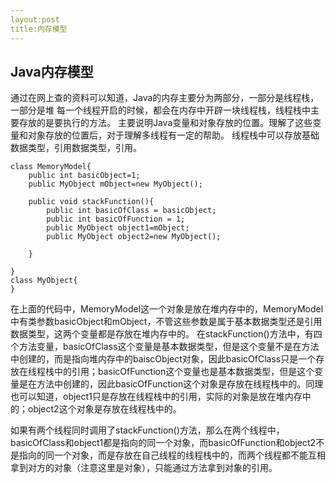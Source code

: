 ```yaml
---
layout:post
title:内存模型
---
```


## Java内存模型

通过在网上查的资料可以知道，Java的内存主要分为两部分，一部分是线程栈，一部分是堆
每一个线程开启的时候，都会在内存中开辟一块线程栈，线程栈中主要存放的是要执行的方法。
主要说明Java变量和对象存放的位置。理解了这些变量和对象存放的位置后，对于理解多线程有一定的帮助。
线程栈中可以存放基础数据类型，引用数据类型，引用。
```
class MemoryModel{
	public int basicObject=1;
	public MyObject mObject=new MyObject();
	
	public void stackFunction(){
		public int basicOfClass = basicObject;
		public int basicOfFunction = 1;
		public MyObject object1=mObject;
		public MyObject object2=new MyObject();

	}

}
class MyObject{
}
```

在上面的代码中，MemoryModel这一个对象是放在堆内存中的，MemoryModel中有类参数basicObject和mObject，不管这些参数是属于基本数据类型还是引用数据类型，这两个变量都是存放在堆内存中的。
在stackFunction()方法中，有四个方法变量，basicOfClass这个变量是基本数据类型，但是这个变量不是在方法中创建的，而是指向堆内存中的baiscObject对象，因此basicOfClass只是一个存放在线程栈中的引用；basicOfFunction这个变量也是基本数据类型，但是这个变量是在方法中创建的，因此basicOfFunction这个对象是存放在线程栈中的。同理也可以知道，object1只是存放在线程栈中的引用，实际的对象是放在堆内存中的；object2这个对象是存放在线程栈中的。

如果有两个线程同时调用了stackFunction()方法，那么在两个线程中，basicOfClass和object1都是指向的同一个对象，而basicOfFunction和object2不是指向的同一个对象，而是存放在自己线程的线程栈中的，而两个线程都不能互相拿到对方的对象（注意这里是对象），只能通过方法拿到对象的引用。
